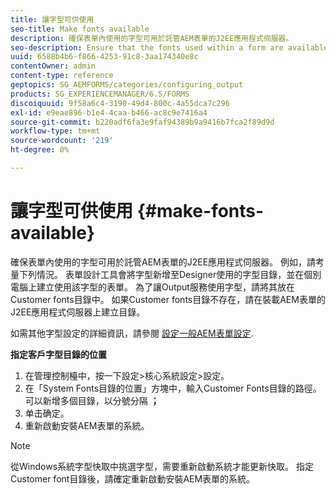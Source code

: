```yaml
---
title: 讓字型可供使用
seo-title: Make fonts available
description: 確保表單內使用的字型可用於託管AEM表單的J2EE應用程式伺服器。
seo-description: Ensure that the fonts used within a form are available for use on the J2EE application server hosting AEM forms.
uuid: 6588b4b6-f866-4253-91c8-3aa174340e8c
contentOwner: admin
content-type: reference
geptopics: SG_AEMFORMS/categories/configuring_output
products: SG_EXPERIENCEMANAGER/6.5/FORMS
discoiquuid: 9f58a6c4-3190-49d4-800c-4a55dca7c296
exl-id: e9eae896-b1e4-4caa-b466-ac8c9e7416a4
source-git-commit: b220adf6fa3e9faf94389b9a9416b7fca2f89d9d
workflow-type: tm+mt
source-wordcount: '219'
ht-degree: 0%

---
```


# 讓字型可供使用 {#make-fonts-available}

確保表單內使用的字型可用於託管AEM表單的J2EE應用程式伺服器。 例如，請考量下列情況。 表單設計工具會將字型新增至Designer使用的字型目錄，並在個別電腦上建立使用該字型的表單。 為了讓Output服務使用字型，請將其放在Customer fonts目錄中。 如果Customer fonts目錄不存在，請在裝載AEM表單的J2EE應用程式伺服器上建立目錄。

如需其他字型設定的詳細資訊，請參閱 [設定一般AEM表單設定](/help/forms/using/admin-help/configure-general-aem-forms-settings.md#configure-general-aem-forms-settings).

**指定客戶字型目錄的位置**

1. 在管理控制檯中，按一下設定>核心系統設定>設定。
1. 在「System Fonts目錄的位置」方塊中，輸入Customer Fonts目錄的路徑。 可以新增多個目錄，以分號分隔 **；**
1. 单击确定。
1. 重新啟動安裝AEM表單的系統。

>[!NOTE]
>
>從Windows系統字型快取中挑選字型，需要重新啟動系統才能更新快取。 指定Customer font目錄後，請確定重新啟動安裝AEM表單的系統。

